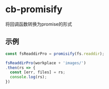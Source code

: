 # cb-promisify

将回调函数转换为promise的形式

## 示例

```javascript
const fsReaddirPro = promisify(fs.readdir);

fsReaddirPro(workplace + 'images/')
.then(rs => {
  const [err, files] = rs;
  console.log(rs);
})
```